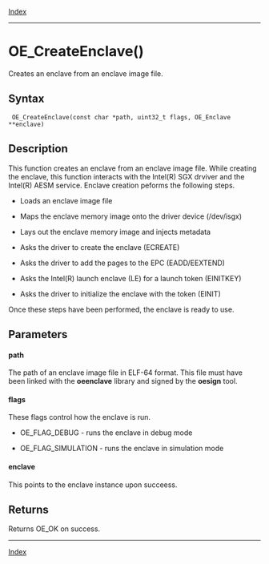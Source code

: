 [Index](index.md)

---
# OE_CreateEnclave()

Creates an enclave from an enclave image file.

## Syntax

     OE_CreateEnclave(const char *path, uint32_t flags, OE_Enclave **enclave)
## Description 

This function creates an enclave from an enclave image file. While creating the enclave, this function interacts with the Intel(R) SGX drviver and the Intel(R) AESM service. Enclave creation peforms the following steps.

- Loads an enclave image file

- Maps the enclave memory image onto the driver device (/dev/isgx)

- Lays out the enclave memory image and injects metadata

- Asks the driver to create the enclave (ECREATE)

- Asks the driver to add the pages to the EPC (EADD/EEXTEND)

- Asks the Intel(R) launch enclave (LE) for a launch token (EINITKEY)

- Asks the driver to initialize the enclave with the token (EINIT)

Once these steps have been performed, the enclave is ready to use.



## Parameters

#### path

The path of an enclave image file in ELF-64 format. This file must have been linked with the **oeenclave** library and signed by the **oesign** tool.

#### flags

These flags control how the enclave is run.

- OE_FLAG_DEBUG - runs the enclave in debug mode

- OE_FLAG_SIMULATION - runs the enclave in simulation mode

#### enclave

This points to the enclave instance upon succeess.

## Returns

Returns OE_OK on success.

---
[Index](index.md)

